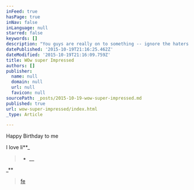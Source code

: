 ```yaml
---
inFeed: true
hasPage: true
inNav: false
inLanguage: null
starred: false
keywords: []
description: "You guys are really on to something -- ignore the haters -- move at your own pace -- we're behind you"
datePublished: '2015-10-19T21:16:25.462Z'
dateModified: '2015-10-19T21:16:09.759Z'
title: WOw super Impressed
authors: []
publisher:
  name: null
  domain: null
  url: null
  favicon: null
sourcePath: _posts/2015-10-19-wow-super-impressed.md
published: true
url: wow-super-impressed/index.html
_type: Article

---
```

Happy Birthday to me

I love li**_
> 
> * **__**

_**

> [fe ][0]



[0]: null